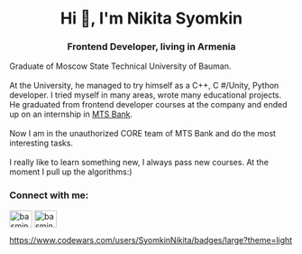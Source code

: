 <h1 align="center">Hi 👋, I'm Nikita Syomkin</h1>
<h3 align="center">Frontend Developer, living in Armenia</h3>

Graduate of Moscow State Technical University of Bauman. </br> </br>
At the University, he managed to try himself as a C++, C #/Unity, Python developer.
I tried myself in many areas, wrote many educational projects. 
He graduated from frontend developer courses at the company and ended up on an internship in <a href="https://www.mtsbank.ru/" target="blank">MTS Bank</a>. </br></br>
Now I am in the unauthorized CORE team of MTS Bank and do the most interesting tasks.  </br></br>
I really like to learn something new, I always pass new courses. At the moment I pull up the algorithms:)


<h3 align="left">Connect with me:</h3>
<p align="left">
<a href="https://www.linkedin.com/in/nsyomkin/" target="blank"><img align="center" src="https://raw.githubusercontent.com/rahuldkjain/github-profile-readme-generator/master/src/images/icons/Social/linked-in-alt.svg" alt="basmingo" height="30" width="40" /></a>
<a href="https://instagram.com/nikita_s123" target="blank"><img align="center" src="https://raw.githubusercontent.com/rahuldkjain/github-profile-readme-generator/master/src/images/icons/Social/instagram.svg" alt="basmingo" height="30" width="40" /></a>
</p>

https://www.codewars.com/users/SyomkinNikita/badges/large?theme=light

